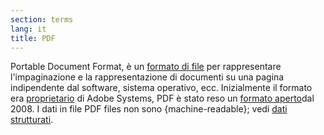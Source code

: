 ```yaml
---
section: terms
lang: it
title: PDF
---
```


Portable Document Format, è un [formato di file](/glossary/it/terms/file-format/) per rappresentare l'impaginazione e la rappresentazione di documenti su una pagina indipendente dal software, sistema operativo, ecc. Inizialmente il formato era [proprietario](/glossary/it/terms/proprietary/) di Adobe Systems, PDF è stato reso un [formato aperto](/glossary/it/terms/open-format/)dal 2008. I dati in file PDF files non sono {machine-readable}; vedi [dati strutturati](/glossary/it/terms/structured-data).
